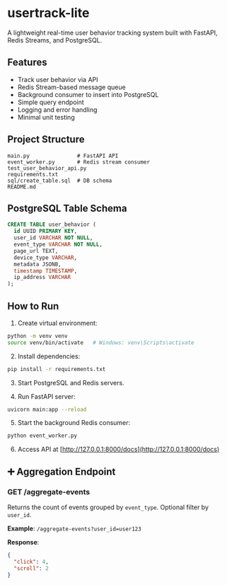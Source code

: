 # usertrack-lite

A lightweight real-time user behavior tracking system built with FastAPI, Redis Streams, and PostgreSQL.

## Features

- Track user behavior via API
- Redis Stream-based message queue
- Background consumer to insert into PostgreSQL
- Simple query endpoint
- Logging and error handling
- Minimal unit testing

## Project Structure

```
main.py               # FastAPI API
event_worker.py       # Redis stream consumer
test_user_behavior_api.py
requirements.txt
sql/create_table.sql  # DB schema
README.md
```

## PostgreSQL Table Schema

```sql
CREATE TABLE user_behavior (
  id UUID PRIMARY KEY,
  user_id VARCHAR NOT NULL,
  event_type VARCHAR NOT NULL,
  page_url TEXT,
  device_type VARCHAR,
  metadata JSONB,
  timestamp TIMESTAMP,
  ip_address VARCHAR
);
```

## How to Run

1. Create virtual environment:

```bash
python -m venv venv
source venv/bin/activate   # Windows: venv\Scripts\activate
```

2. Install dependencies:

```bash
pip install -r requirements.txt
```

3. Start PostgreSQL and Redis servers.

4. Run FastAPI server:

```bash
uvicorn main:app --reload
```

5. Start the background Redis consumer:

```bash
python event_worker.py
```

6. Access API at [http://127.0.0.1:8000/docs](http://127.0.0.1:8000/docs)

## ➕ Aggregation Endpoint

### GET /aggregate-events

Returns the count of events grouped by `event_type`. Optional filter by `user_id`.

**Example**: `/aggregate-events?user_id=user123`

**Response**:
```json
{
  "click": 4,
  "scroll": 2
}